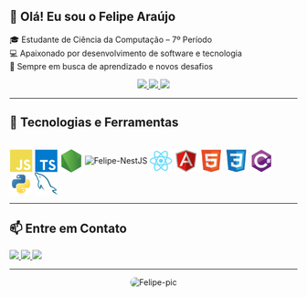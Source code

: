 ## 👋 Olá! Eu sou o Felipe Araújo

🎓 Estudante de Ciência da Computação – 7º Período  
💻 Apaixonado por desenvolvimento de software e tecnologia  
🚀 Sempre em busca de aprendizado e novos desafios

<div align="center">
  <a href="https://github.com/Felipe-Araujo-duck">
    <img height="180em" src="https://github-readme-stats.vercel.app/api?username=Felipe-araujo-duck&theme=vue-dark&show_icons=true&hide_border=true&count_private=true"/>
    <img height="180em" src="https://github-readme-streak-stats.herokuapp.com/?user=Felipe-araujo-duck&theme=vue-dark&hide_border=true"/>
    <img height="180em" src="https://github-readme-stats.vercel.app/api/top-langs/?username=Felipe-araujo-duck&theme=vue-dark&show_icons=true&hide_border=true&layout=compact"/>
  </a>
</div>

---

## 🚀 Tecnologias e Ferramentas

<div style="display: inline_block"><br>
  <img align="center" alt="Felipe-JS" height="40" width="40" src="https://raw.githubusercontent.com/devicons/devicon/master/icons/javascript/javascript-plain.svg">
  <img align="center" alt="Felipe-TS" height="40" width="40" src="https://raw.githubusercontent.com/devicons/devicon/master/icons/typescript/typescript-plain.svg">
  <img align="center" alt="Felipe-NodeJS" height="40" width="40" src="https://raw.githubusercontent.com/devicons/devicon/master/icons/nodejs/nodejs-original.svg">
  <img align="center" alt="Felipe-NestJS" height="40" width="40" src="https://upload.wikimedia.org/wikipedia/commons/a/a8/NestJS.svg">
  <img align="center" alt="Felipe-React" height="40" width="40" src="https://raw.githubusercontent.com/devicons/devicon/master/icons/react/react-original.svg">
  <img align="center" alt="Felipe-Angular" height="40" width="40" src="https://raw.githubusercontent.com/devicons/devicon/master/icons/angularjs/angularjs-original.svg">
  <img align="center" alt="Felipe-HTML" height="40" width="40" src="https://raw.githubusercontent.com/devicons/devicon/master/icons/html5/html5-original.svg">
  <img align="center" alt="Felipe-CSS" height="40" width="40" src="https://raw.githubusercontent.com/devicons/devicon/master/icons/css3/css3-original.svg">
  <img align="center" alt="Felipe-CSharp" height="40" width="40" src="https://raw.githubusercontent.com/devicons/devicon/master/icons/csharp/csharp-original.svg">
  <img align="center" alt="Felipe-Python" height="40" width="40" src="https://raw.githubusercontent.com/devicons/devicon/master/icons/python/python-original.svg">
  <img align="center" alt="Felipe-MySQL" height="40" width="40" src="https://raw.githubusercontent.com/devicons/devicon/master/icons/mysql/mysql-original.svg">
</div>

---

## 📫 Entre em Contato

<div>
  <a href="https://www.instagram.com/felipe_araujo_comp/" target="_blank">
    <img src="https://img.shields.io/badge/-Instagram-%23E4405F?style=for-the-badge&logo=instagram&logoColor=white"/>
  </a> 
  <a href="mailto:fellipearraujjo2004@gmail.com">
    <img src="https://img.shields.io/badge/-Gmail-%23333?style=for-the-badge&logo=gmail&logoColor=white"/>
  </a>
  <a href="https://www.linkedin.com/in/felipe-araujo-62b384231/" target="_blank">
    <img src="https://img.shields.io/badge/-LinkedIn-%230077B5?style=for-the-badge&logo=linkedin&logoColor=white"/>
  </a> 
</div>

---

<div align="center">
  <img alt="Felipe-pic" height="150" style="border-radius:50px;" src="https://upload.wikimedia.org/wikipedia/commons/thumb/d/d5/Rubber_duck_assisting_with_debugging.jpg/220px-Rubber_duck_assisting_with_debugging.jpg">
</div>
